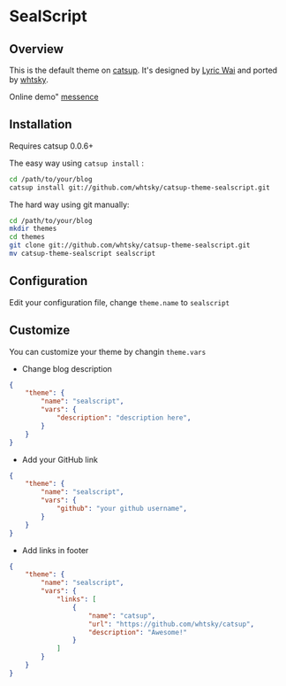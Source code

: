 SealScript
=============

Overview
--------------

This is the default theme on [catsup](https://github.com/whtsky/catsup).
It's designed by [Lyric Wai](https://github.com/lyricat) and ported by [whtsky](http://whouz.com).

Online demo" [messence](http://messense.me/)

Installation
--------------

Requires catsup 0.0.6+

The easy way using `catsup install` :
```bash
cd /path/to/your/blog
catsup install git://github.com/whtsky/catsup-theme-sealscript.git
```

The hard way using git manually:
```bash
cd /path/to/your/blog
mkdir themes
cd themes
git clone git://github.com/whtsky/catsup-theme-sealscript.git
mv catsup-theme-sealscript sealscript
```

Configuration
--------------
Edit your configuration file, change `theme.name` to `sealscript`

Customize
--------------
You can customize your theme by changin `theme.vars`

+ Change blog description
```json
{
    "theme": {
        "name": "sealscript",
        "vars": {
            "description": "description here",
        }
    }
}
```

+ Add your GitHub link
```json
{
    "theme": {
        "name": "sealscript",
        "vars": {
            "github": "your github username",
        }
    }
}
```

+ Add links in footer
```json
{
    "theme": {
        "name": "sealscript",
        "vars": {
            "links": [
                {
                    "name": "catsup",
                    "url": "https://github.com/whtsky/catsup",
                    "description": "Awesome!"
                }
            ]
        }
    }
}
```